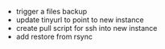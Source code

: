- trigger a files backup
- update tinyurl to point to new instance
- create pull script for ssh into new instance
- add restore from rsync
